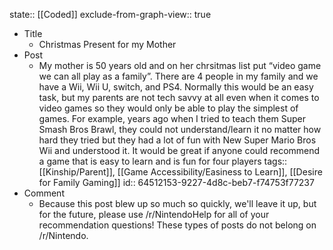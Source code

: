 state:: [[Coded]]
exclude-from-graph-view:: true

- Title
  - Christmas Present for my Mother
- Post
  - My mother is 50 years old and on her chrsitmas list put “video game we can all play as a family”. There are 4 people in my family and we have a Wii, Wii U, switch, and PS4. Normally this would be an easy task, but my parents are not tech savvy at all even when it comes to video games so they would only be able to play the simplest of games. For example, years ago when I tried to teach them Super Smash Bros Brawl, they could not understand/learn it no matter how hard they tried but they had a lot of fun with New Super Mario Bros Wii and understood it. It would be great if anyone could recommend a game that is easy to learn and is fun for four players
    tags:: [[Kinship/Parent]], [[Game Accessibility/Easiness to Learn]], [[Desire for Family Gaming]]
    id:: 64512153-9227-4d8c-beb7-f74753f77237
- Comment
  - Because this post blew up so much so quickly, we'll leave it up, but for the future, please use /r/NintendoHelp for all of your recommendation questions! These types of posts do not belong on /r/Nintendo.
